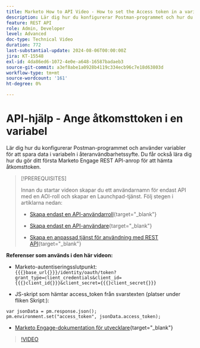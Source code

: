 ```yaml
---
title: Marketo How to API Video - How to set the Access token in a variable
description: Lär dig hur du konfigurerar Postman-programmet och hur du använder variabler för att spara data i variabeln i återanvändbarhetssyfte.
feature: REST API
role: Admin, Developer
level: Advanced
doc-type: Technical Video
duration: 772
last-substantial-update: 2024-08-06T00:00:00Z
jira: KT-15548
exl-id: 4da86ed6-1072-4e0e-a648-16587badaeb3
source-git-commit: a3ef8abe1a0928b4119c334ecb96c7e18d63803d
workflow-type: tm+mt
source-wordcount: '161'
ht-degree: 0%

---
```


# API-hjälp - Ange åtkomsttoken i en variabel

Lär dig hur du konfigurerar Postman-programmet och använder variabler för att spara data i variabeln i återanvändbarhetssyfte. Du får också lära dig hur du gör ditt första Marketo Engage REST API-anrop för att hämta åtkomsttoken.

>[!PREREQUISITES]
>
>Innan du startar videon skapar du ett användarnamn för endast API med en AOI-roll och skapar en Launchpad-tjänst. Följ stegen i artiklarna nedan:
>
>* [Skapa endast en API-användarroll](https://experienceleague.adobe.com/en/docs/marketo/using/product-docs/administration/users-and-roles/create-an-api-only-user-role){target="_blank"}
>
>* [Skapa endast en API-användare](https://experienceleague.adobe.com/en/docs/marketo/using/product-docs/administration/users-and-roles/create-an-api-only-user){target="_blank"}
>
>* [Skapa en anpassad tjänst för användning med REST API](https://experienceleague.adobe.com/en/docs/marketo/using/product-docs/administration/additional-integrations/create-a-custom-service-for-use-with-rest-api){target="_blank"}

**Referenser som används i den här videon:**

* Marketo-autentiseringsslutpunkt: `{{{}base_url{}}}/identity/oauth/token?grant_type=client_credentials&client_id={{{}client_id{}}}&client_secret={{{}client_secret{}}}`

* JS-skript som hämtar access_token från svarstexten (platser under fliken Skript:):

```
var jsonData = pm.response.json();
pm.environment.set("access_token", jsonData.access_token);
```

* [Marketo Engage-dokumentation för utvecklare](https://experienceleague.adobe.com/en/docs/marketo-developer/marketo/rest/authentication){target="_blank"}

>[!VIDEO](https://video.tv.adobe.com/v/3429275/?learn=on)
